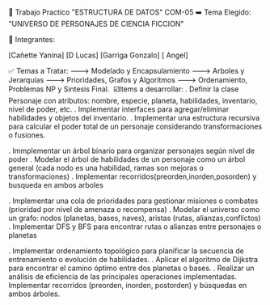 📌 Trabajo Practico "ESTRUCTURA DE DATOS" COM-05
➡️ Tema Elegido: "UNIVERSO DE PERSONAJES DE CIENCIA FICCION"

👥 Integrantes:

[Cañette Yanina]
[D Lucas]
[Garriga Gonzalo]
[   Angel]

✅ Temas a Tratar:
--->  Modelado y Encapsulamiento
--->  Arboles y Jerarquias
--->  Prioridades, Grafos y Algoritmos
--->  Ordenamiento, Problemas NP y Sintesis Final.
️
☑️Items a desarrollar:
. Definir la clase  Personaje con atributos: nombre, especie, planeta, habilidades, inventario, nivel de poder, etc.
. Implementar interfaces para agregar/eliminar habilidades y objetos del inventario.
. Implementar una estructura recursiva para calcular el poder total de un personaje considerando transformaciones o fusiones.

. Immplementar un árbol binario para organizar personajes según nivel de poder
. Modelar el árbol de habilidades de un personaje como un árbol general (cada nodo es una habilidad, ramas son mejoras o transformaciones)
. Implementar recorridos(preorden,inorden,posorden) y busqueda en ambos arboles

. Implementar una cola de prioridades para gestionar misiones o combates (prioridad por nivel de amenaza o recompensa)
. Modelar el universo como un grafo: nodos (planetas, bases, naves), aristas (rutas, alianzas,conflictos)
. Implementar DFS y BFS para encontrar rutas o alianzas entre personajes o planetas

. Implementar ordenamiento topológico para planificar la secuencia de entrenamiento o evolución de habilidades.
. Aplicar el algoritmo de Dijkstra para encontrar el camino óptimo entre dos planetas o bases.
. Realizar un análisis de eficiencia de las principales operaciones implementadas.
Implementar recorridos (preorden, inorden, postorden) y búsquedas en ambos árboles.

